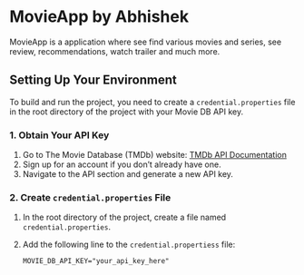 # MovieApp by Abhishek

MovieApp is a application where see find various movies and series, see review, recommendations, watch trailer and much more.

## Setting Up Your Environment

To build and run the project, you need to create a `credential.properties` file in the root directory of the project with your Movie DB API key.

### 1. Obtain Your API Key

1. Go to The Movie Database (TMDb) website: [TMDb API Documentation](https://developer.themoviedb.org/docs/getting-started)
2. Sign up for an account if you don’t already have one.
3. Navigate to the API section and generate a new API key.

### 2. Create `credential.properties` File

1. In the root directory of the project, create a file named `credential.properties`.
2. Add the following line to the `credential.propertiess` file:

   ```properties
   MOVIE_DB_API_KEY="your_api_key_here"
